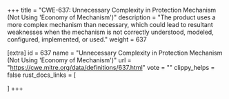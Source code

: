 +++
title = "CWE-637: Unnecessary Complexity in Protection Mechanism (Not Using 'Economy of Mechanism')"
description	= "The product uses a more complex mechanism than necessary, which could lead to resultant weaknesses when the mechanism is not correctly understood, modeled, configured, implemented, or used."
weight = 637

[extra]
id = 637
name = "Unnecessary Complexity in Protection Mechanism (Not Using 'Economy of Mechanism')"
url = "https://cwe.mitre.org/data/definitions/637.html"
vote = ""
clippy_helps = false
rust_docs_links = [
	
]
+++

